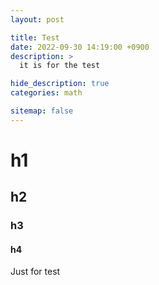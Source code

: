 ```yaml
---
layout: post

title: Test
date: 2022-09-30 14:19:00 +0900
description: >
  it is for the test

hide_description: true
categories: math

sitemap: false
---
```


# h1

## h2 

### h3

#### h4

Just for test

